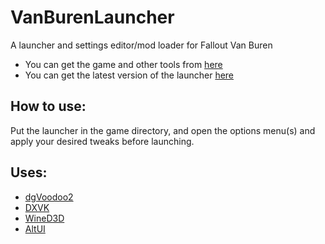 # VanBurenLauncher
A launcher and settings editor/mod loader for Fallout Van Buren
- You can get the game and other tools from [here](https://archive.org/details/f3demo)
- You can get the latest version of the launcher [here](https://github.com/kran27/VanBurenLauncher/raw/main/VBLauncher/bin/Release/VBLauncher.exe)
## How to use:
Put the launcher in the game directory, and open the options menu(s) and apply your desired tweaks before launching.
## Uses:
- [dgVoodoo2](http://dege.fw.hu/)
- [DXVK](https://github.com/doitsujin/dxvk)
- [WineD3D](https://fdossena.com/?p=wined3d/index.frag)
- [AltUI](https://github.com/kran27/AltUI)
